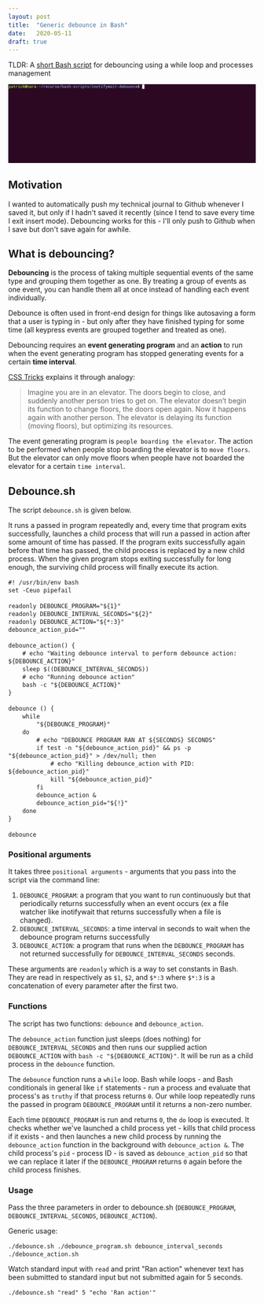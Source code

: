 ```yaml
---
layout: post
title:  "Generic debounce in Bash"
date:   2020-05-11
draft: true
---
```

TLDR: A [short Bash script](https://github.com/MerkleBros/debounce.sh/blob/master/debounce.sh) for debouncing using a while loop and processes management

![gif of script running on command line](assets/generic-debouncing-in-bash.gif)

## Motivation
I wanted to automatically push my technical journal to Github whenever I saved it, but only if I hadn't saved it recently (since I tend to save every time I exit insert mode). Debouncing works for this - I'll only push to Github when I save but don't save again for awhile.

## What is debouncing?
__Debouncing__ is the process of taking multiple sequential events of the same type and grouping them together as one. By treating a group of events as one event, you can handle them all at once instead of handling each event individually.

Debounce is often used in front-end design for things like autosaving a form that a user is typing in - but only after they have finished typing for some time (all keypress events are grouped together and treated as one).

Debouncing requires an __event generating program__ and an __action__ to run when the event generating program has stopped generating events for a certain __time interval__.

[CSS Tricks](https://css-tricks.com/debouncing-throttling-explained-examples/#article-header-id-0) explains it through analogy:

> Imagine you are in an elevator. The doors begin to close, and suddenly another person tries to get on. The elevator doesn’t begin its function to change floors, the doors open again. Now it happens again with another person. The elevator is delaying its function (moving floors), but optimizing its resources.

The event generating program is `people boarding the elevator`. The action to be performed when people stop boarding the elevator is to `move floors`. But the elevator can only move floors when people have not boarded the elevator for a certain `time interval`.

## Debounce.sh

The script `debounce.sh` is given below.

It runs a passed in program repeatedly and, every time that program exits successfully, launches a child process that will run a passed in action after some amount of time has passed. If the program exits successfully again before that time has passed, the child process is replaced by a new child process. When the given program stops exiting successfully for long enough, the surviving child process will finally execute its action.

```
#! /usr/bin/env bash
set -Ceuo pipefail

readonly DEBOUNCE_PROGRAM="${1}"
readonly DEBOUNCE_INTERVAL_SECONDS="${2}"
readonly DEBOUNCE_ACTION="${*:3}"
debounce_action_pid=""

debounce_action() {
    # echo "Waiting debounce interval to perform debounce action: ${DEBOUNCE_ACTION}"
    sleep $((DEBOUNCE_INTERVAL_SECONDS))
    # echo "Running debounce action"
    bash -c "${DEBOUNCE_ACTION}"
}

debounce () {
    while
        "${DEBOUNCE_PROGRAM}"
    do
        # echo "DEBOUNCE PROGRAM RAN AT ${SECONDS} SECONDS"
        if test -n "${debounce_action_pid}" && ps -p "${debounce_action_pid}" > /dev/null; then
            # echo "Killing debounce_action with PID: ${debounce_action_pid}"
            kill "${debounce_action_pid}"
        fi
        debounce_action &
        debounce_action_pid="${!}"
    done
}

debounce
```

### Positional arguments
It takes three `positional arguments` - arguments that you pass into the script via the command line:

1. `DEBOUNCE_PROGRAM`: a program that you want to run continuously but that periodically returns successfully when an event occurs (ex a file watcher like inotifywait that returns successfully when a file is changed).
2. `DEBOUNCE_INTERVAL_SECONDS`: a time interval in seconds to wait when the debounce program returns successfully
3. `DEBOUNCE_ACTION`: a program that runs when the `DEBOUNCE_PROGRAM` has not returned successfully for `DEBOUNCE_INTERVAL_SECONDS` seconds.

These arguments are `readonly` which is a way to set constants in Bash. They are read in respectively as `$1`, `$2`, and `$*:3` where `$*:3` is a concatenation of every parameter after the first two.

### Functions
The script has two functions: `debounce` and `debounce_action`.

The `debounce_action` function just sleeps (does nothing) for `DEBOUNCE_INTERVAL_SECONDS` and then runs our supplied action `DEBOUNCE_ACTION` with `bash -c "${DEBOUNCE_ACTION}"`. It will be run as a child process in the `debounce` function.

The `debounce` function runs a `while` loop. Bash while loops - and Bash conditionals in general like `if` statements - run a process and evaluate that process's as `truthy` if that process returns `0`. Our while loop repeatedly runs the passed in program `DEBOUNCE_PROGRAM` until it returns a non-zero number.

Each time `DEBOUNCE_PROGRAM` is run and returns `0`, the `do` loop is executed. It checks whether we've launched a child process yet - kills that child process if it exists - and then launches a new child process by running the `debounce_action` function in the background with `debounce_action &`. The child process's `pid` - process ID - is saved as `debounce_action_pid` so that we can replace it later if the `DEBOUNCE_PROGRAM` returns `0` again before the child process finishes.

### Usage
Pass the three parameters in order to debounce.sh (`DEBOUNCE_PROGRAM`, `DEBOUNCE_INTERVAL_SECONDS`, `DEBOUNCE_ACTION`).

Generic usage:

```
./debounce.sh ./debounce_program.sh debounce_interval_seconds ./debounce_action.sh
```

Watch standard input with `read` and print "Ran action" whenever text has been submitted to standard input but not submitted again for 5 seconds.

```
./debounce.sh "read" 5 "echo 'Ran action'"
```
